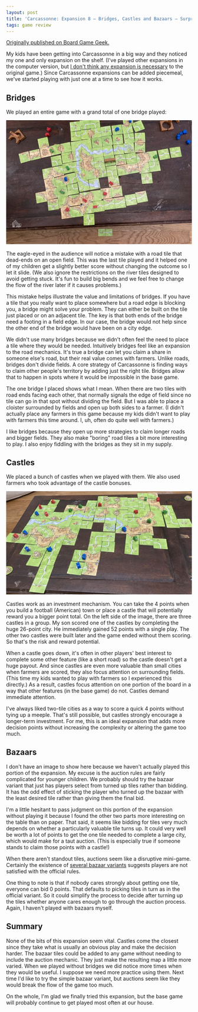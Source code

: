 ```yaml
---
layout: post
title: 'Carcassonne: Expansion 8 – Bridges, Castles and Bazaars – Surprisingly subtle expansions'
tags: game review
---
```


[Originally published on Board Game
Geek.](https://boardgamegeek.com/thread/2639728/surprisingly-subtle-expansions)

My kids have been getting into Carcassonne in a big way and they
noticed my one and only expansion on the shelf. (I've played other
expansions in the computer version, but <a
href="https://boardgamegeek.com/thread/2435663/why-carcassonne-has-permanent-place-my-game-shelf">I
don't think any expansion is necessary</a> to the original game.)
Since Carcassonne expansions can be added piecemeal, we've started
playing with just one at a time to see how it works.
 
## Bridges 
 
We played an entire game with a grand total of one bridge played: 
 
![Completed Carcassonne game with a bridge](/images/carc_bridges.jpg)
 
The eagle-eyed in the audience will notice a mistake with a road tile
that dead-ends on an open field. This was the last tile played and it
helped one of my children get a slightly better score without changing
the outcome so I let it slide. (We also ignore the restrictions on the
river tiles designed to avoid getting stuck. It's fun to build big
bends and we feel free to change the flow of the river later if it
causes problems.)
 
This mistake helps illustrate the value and limitations of bridges. If
you have a tile that you really want to place somewhere but a road
edge is blocking you, a bridge might solve your problem. They can
either be built on the tile just placed or on an adjacent tile. The
key is that both ends of the bridge need a footing in a field edge. In
our case, the bridge would not help since the other end of the bridge
would have been on a city edge.
 
We didn't use many bridges because we didn't often feel the need to
place a tile where they would be needed. Intuitively bridges feel like
an expansion to the road mechanics. It's true a bridge can let you
claim a share in someone else's road, but their real value comes with
farmers. Unlike roads, bridges don't divide fields. A core strategy of
Carcassonne is finding ways to claim other people's territory by
adding just the right tile. Bridges allow that to happen in spots
where it would be impossible in the base game.
 
The one bridge I placed shows what I mean. When there are two tiles
with road ends facing each other, that normally signals the edge of
field since no tile can go in that spot without dividing the
field. But I was able to place a cloister surrounded by fields and
open up both sides to a farmer. (I didn't actually place any farmers
in this game because my kids didn't want to play with farmers this
time around. I, uh, often do quite well with farmers.)
 
I like bridges because they open up more strategies to claim longer
roads and bigger fields. They also make "boring" road tiles a bit more
interesting to play. I also enjoy fiddling with the bridges as they
sit in my supply.
 
## Castles 
 
We placed a bunch of castles when we played with them. We also used
farmers who took advantage of the castle bonuses.
 
![Completed Carcassonne layout with castles](/images/carc_castles.jpg)
 
Castles work as an investment mechanism. You can take the 4 points
when you build a football (American) town or place a castle that will
potentially reward you a bigger point total. On the left side of the
image, there are three castles in a group. My son scored one of the
castles by completing the huge 26-point city. He immediately gained 52
points with a single play. The other two castles were built later and
the game ended without them scoring. So that's the risk and reward
potential.
 
When a castle goes down, it's often in other players' best interest to
complete some other feature (like a short road) so the castle doesn't
get a huge payout. And since castles are even more valuable than small
cities when farmers are scored, they also focus attention on
surrounding fields. (This time my kids wanted to play with farmers so
I experienced this directly.) As a result, castles focus attention on
one portion of the board in a way that other features (in the base
game) do not. Castles demand immediate attention.
 
I've always liked two-tile cities as a way to score a quick 4 points
without tying up a meeple. That's still possible, but castles strongly
encourage a longer-term investment. For me, this is an ideal expansion
that adds more decision points without increasing the complexity or
altering the game too much.
 
## Bazaars 
 
I don't have an image to show here because we haven't actually played
this portion of the expansion. My excuse is the auction rules are
fairly complicated for younger children. We probably should try the
bazaar variant that just has players select from turned up tiles
rather than bidding. It has the odd effect of sticking the player who
turned up the bazaar with the least desired tile rather than giving
them the final bid.
 
I'm a little hesitant to pass judgment on this portion of the
expansion without playing it because I found the other two parts more
interesting on the table than on paper. That said, it seems like
bidding for tiles very much depends on whether a particularly valuable
tile turns up. It could very well be worth a lot of points to get the
one tile needed to complete a large city, which would make for a taut
auction. (This is especially true if someone stands to claim those
points with a castle!)
 
When there aren't standout tiles, auctions seem like a disruptive
mini-game. Certainly the existence of <a
href="https://boardgamegeek.com/forum/729550/carcassonne-expansion-8-bridges-castles-and-bazaar/variants">several
bazaar variants</a> suggests players are not satisfied with the
official rules.
 
One thing to note is that if nobody cares strongly about getting one
tile, everyone can bid 0 points. That defaults to picking tiles in
turn as in the official variant. So it could simplify the process to
decide after turning up the tiles whether anyone cares enough to go
through the auction process. Again, I haven't played with bazaars
myself.
 
## Summary 
 
None of the bits of this expansion seem vital. Castles come the
closest since they take what is usually an obvious play and make the
decision harder. The bazaar tiles could be added to any game without
needing to include the auction mechanic. They just make the resulting
map a little more varied. When we played without bridges we did notice
more times when they would be useful. I suppose we need more practice
using them. Next time I'd like to try the simple bazaar variant, but
auctions seem like they would break the flow of the game too much.
 
On the whole, I'm glad we finally tried this expansion, but the base
game will probably continue to get played most often at our house.
